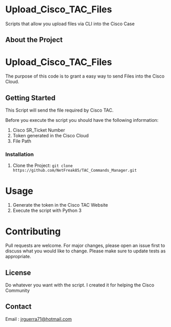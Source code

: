 # Upload_Cisco_TAC_Files
Scripts that allow you upload files via CLI into the Cisco Case

<!-- ABOUT THE PROJECT -->
## About the Project

Upload_Cisco_TAC_Files 
======================

The purpose of this code is to grant a easy way to send Files into the Cisco Cloud.

<!-- GETTING STARTED -->
## Getting Started

This Script will send the file required by Cisco TAC.

Before you execute the script you should have the following information:

1.  Cisco SR_Ticket Number
2.  Token generated in the Cisco Cloud
3.  File Path

### Installation

1.  Clone the Project:
        ``git clone https://github.com/NetFreak85/TAC_Commands_Manager.git``

Usage
=====

1.  Generate the token in the Cisco TAC Website
2.  Execute the script with Python 3  

Contributing
============

Pull requests are welcome. For major changes, please open an issue first to discuss what you would like to change.
Please make sure to update tests as appropriate.

<!-- LICENSE -->
## License

Do whatever you want with the script. I created it for helping the Cisco Community

<!-- CONTACT -->
## Contact

Email : jrguerra71@hotmail.com
